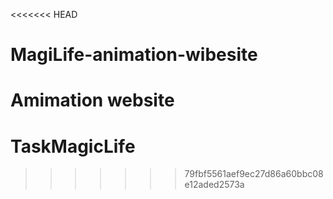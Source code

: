 <<<<<<< HEAD
# MagiLife-animation-wibesite
Amimation website
=======
# TaskMagicLife
>>>>>>> 79fbf5561aef9ec27d86a60bbc08e12aded2573a
